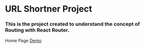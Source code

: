 # URL Shortner Project

### This is the project created to understand the concept of Routing with React Router.

Home Page
[Demo](./public/demo.mp4)
